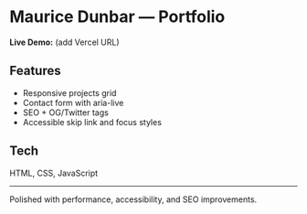 # Maurice Dunbar — Portfolio

**Live Demo:** (add Vercel URL)

## Features
- Responsive projects grid
- Contact form with aria-live
- SEO + OG/Twitter tags
- Accessible skip link and focus styles

## Tech
HTML, CSS, JavaScript

---
Polished with performance, accessibility, and SEO improvements.

